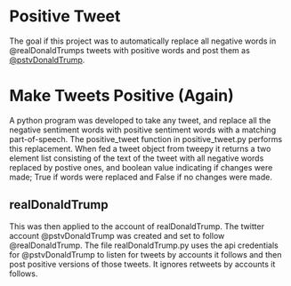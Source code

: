 # Positive Tweet
The goal if this project was to automatically replace all negative words in @realDonaldTrumps tweets with positive words and post them as [@pstvDonaldTrump](https://twitter.com/pstvDonaldTrump).

# Make Tweets Positive (Again)
A python program was developed to take any tweet, and replace all the negative sentiment words with positive sentiment words with a matching part-of-speech.
The positive_tweet function in positive_tweet.py performs this replacement. When fed a tweet object from tweepy it returns a two element list consisting of the text of the tweet with all negative words replaced by postive ones, and boolean value indicating if changes were made; True if words were replaced and False if no changes were made.

## realDonaldTrump
This was then applied to the account of realDonaldTrump. The twitter account @pstvDonaldTrump was created and set to follow @realDonaldTrump. The file realDonaldTrump.py uses the api credentials for @pstvDonaldTrump to listen for tweets by accounts it follows and then post positive versions of those tweets. It ignores retweets by accounts it follows.
